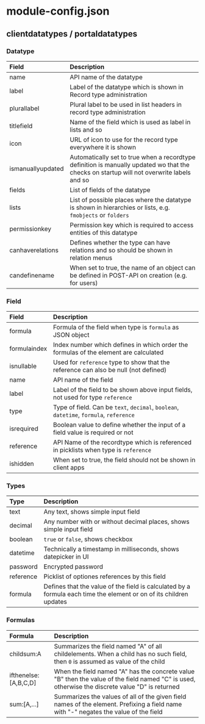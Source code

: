 # module-config.json

## clientdatatypes / portaldatatypes

### Datatype

|Field|Description|
|:--|:--|
|name|API name of the datatype|
|label|Label of the datatype which is shown in Record type administration|
|plurallabel|Plural label to be used in list headers in record type administration|
|titlefield|Name of the field which is used as label in lists and so|
|icon|URL of icon to use for the record type everywhere it is shown|
|ismanuallyupdated|Automatically set to true when a recordtype definition is manually updated wo that the checks on startup will not overwrite labels and so|
|fields|List of fields of the datatype|
|lists|List of possible places where the datatype is shown in hierarchies or lists, e.g. ```fmobjects``` or ```folders```|
|permissionkey|Permission key which is required to access entities of this datatype|
|canhaverelations|Defines whether the type can have relations and so should be shown in relation menus|
|candefinename|When set to true, the name of an object can be defined in POST-API on creation (e.g. for users)|

### Field

|Field|Description|
|:--|:--|
|formula|Formula of the field when type is ```formula``` as JSON object|
|formulaindex|Index number which defines in which order the formulas of the element are calculated|
|isnullable|Used for ```reference``` type to show that the reference can also be null (not defined)|
|name|API name of the field|
|label|Label of the field to be shown above input fields, not used for type ```reference```|
|type|Type of field. Can be ```text```, ```decimal```, ```boolean```, ```datetime```, ```formula```, ```reference```|
|isrequired|Boolean value to define whether the input of a field value is required or not|
|reference|API Name of the recordtype which is referenced in picklists when type is ```reference```|
|ishidden|When set to true, the field should not be shown in client apps|

### Types

|Type|Description|
|:--|:--|
|text|Any text, shows simple input field|
|decimal|Any number with or without decimal places, shows simple input field|
|boolean|```true``` or ```false```, shows checkbox|
|datetime|Technically a timestamp in milliseconds, shows datepicker in UI|
|password|Encrypted password|
|reference|Picklist of optiones references by this field|
|formula|Defines that the value of the field is calculated by a formula each time the element or on of its children updates|

### Formulas

|Formula|Description|
|:--|:--|
|childsum:A|Summarizes the field named "A" of all childelements. When a child has no such field, then ```0``` is assumed as value of the child|
|ifthenelse:[A,B,C,D]|When the field named "A" has the concrete value "B" then the value of the field named "C" is used, otherwise the discrete value "D" is returned|
|sum:[A,...]|Summarizes the values of all of the given field names of the element. Prefixing a field name with "-" negates the value of the field|

